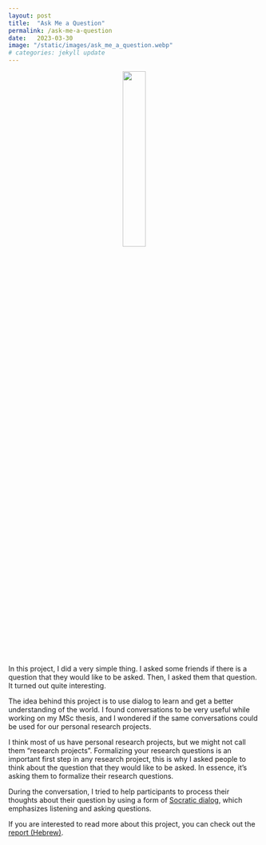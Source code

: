 ```yaml
---
layout: post
title:  "Ask Me a Question"
permalink: /ask-me-a-question
date:   2023-03-30 
image: "/static/images/ask_me_a_question.webp"
# categories: jekyll update
---
```

<center><img src="{{ page.image }}" width="30%" height="auto"></center>
<br>
In this project, I did a very simple thing. I asked some friends if there is a question that they would like to be asked. Then, I asked them that question. It turned out quite interesting.

The idea behind this project is to use dialog to learn and get a better understanding of the world. I found conversations to be very useful while working on my MSc thesis, and I wondered if the same conversations could be used for our personal research projects. 

I think most of us have personal research projects, but we might not call them “research projects”. Formalizing your research questions is an important first step in any research project, this is why I asked people to think about the question that they would like to be asked. In essence, it’s asking them to formalize their research questions.

During the conversation, I tried to help participants to process their thoughts about their question by using a form of [Socratic dialog](https://en.wikipedia.org/wiki/Socratic_dialogue), which emphasizes listening and asking questions.

If you are interested to read more about this project, you can check out the [report (Hebrew)](/static/pdfs/ask_me_a_question_report.pdf). 
